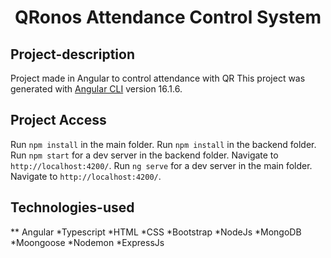 <h1 align="center">QRonos Attendance Control System</h1>

## Project-description

Project made in Angular to control attendance with QR
This project was generated with [Angular CLI](https://github.com/angular/angular-cli) version 16.1.6.

## Project Access

Run `npm install` in the main folder.
Run `npm install` in the backend folder.
Run `npm start` for a dev server in the backend folder. Navigate to `http://localhost:4200/`. 
Run `ng serve` for a dev server in the main folder. Navigate to `http://localhost:4200/`. 

## Technologies-used

** Angular
*Typescript
*HTML
*CSS
*Bootstrap
*NodeJs
*MongoDB
*Moongoose
*Nodemon
*ExpressJs

